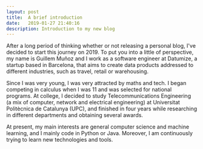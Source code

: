```yaml
---
layout: post
title:  A brief introduction
date:   2019-01-27 21:40:16
description: Introduction to my new blog
---
```

After a long period of thinking whether or not releasing a personal blog, I've decided to start this journey on 2019. To put you into a little of perspective, my name is Guillem Muñoz and I work as a software engineer at Datumize, a startup based in Barcelona, that aims to create data products addressed to different industries, such as travel, retail or warehousing.

Since I was very young, I was very attracted by maths and tech. I began competing in calculus when I was 11 and was selected for national programs. At college, I decided to study Telecommunications Engineering (a mix of computer, network and electrical engineering) at Universitat Politècnica de Catalunya (UPC), and finished in four years while researching in different departments and obtaining several awards.

At present, my main interests are general computer science and machine learning, and I mainly code in Python or Java. Moreover, I am continuously trying to learn new technologies and tools.